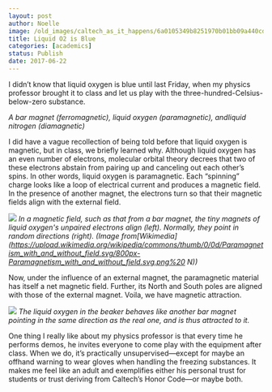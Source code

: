 ```yaml
---
layout: post
author: Noelle
image: /old_images/caltech_as_it_happens/6a0105349b8251970b01bb09a440cd970d.jpg
title: Liquid O2 is Blue
categories: [academics]
status: Publish
date: 2017-06-22
---
```



I didn’t know that liquid oxygen is blue until last Friday, when my physics professor brought it to class and let us play with the three-hundred-Celsius-below-zero substance.

*A bar magnet (ferromagnetic), liquid oxygen (paramagnetic), andliquid nitrogen (diamagnetic)*

I did have a vague recollection of being told before that liquid oxygen is magnetic, but in class, we briefly learned why. Although liquid oxygen has an even number of electrons, molecular orbital theory decrees that two of these electrons abstain from pairing up and canceling out each other’s spins. In other words, liquid oxygen is paramagnetic. Each “spinning” charge looks like a loop of electrical current and produces a magnetic field. In the presence of another magnet, the electrons turn so that their magnetic fields align with the external field.


![](/old_images/caltech_as_it_happens/6a0105349b8251970b01b8d28b5844970c.png)
*In a magnetic field, such as that from a bar magnet, the tiny magnets of liquid oxygen's unpaired electrons align (left). Normally, they point in random directions (right). (Image from[Wikimedia](https://upload.wikimedia.org/wikipedia/commons/thumb/0/0d/Paramagnetism_with_and_without_field.svg/800px-Paramagnetism_with_and_without_field.svg.png%20 N))*

Now, under the influence of an external magnet, the paramagnetic material has itself a net magnetic field. Further, its North and South poles are aligned with those of the external magnet. Voila, we have magnetic attraction.


![](/old_images/caltech_as_it_happens/6a0105349b8251970b01bb09a440c9970d.jpg)
*The liquid oxygen in the beaker behaves like another bar magnet pointing in the same direction as the real one, and is thus attracted to it.*

One thing I really like about my physics professor is that every time he performs demos, he invites everyone to come play with the equipment after class. When we do, it’s practically unsupervised—except for maybe an offhand warning to wear gloves when handling the freezing substances. It makes me feel like an adult and exemplifies either his personal trust for students or trust deriving from Caltech’s Honor Code—or maybe both.

